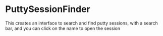 # PuttySessionFinder
This creates an interface to search and find putty sessions, with a search bar, and you can click on the name to open the session
